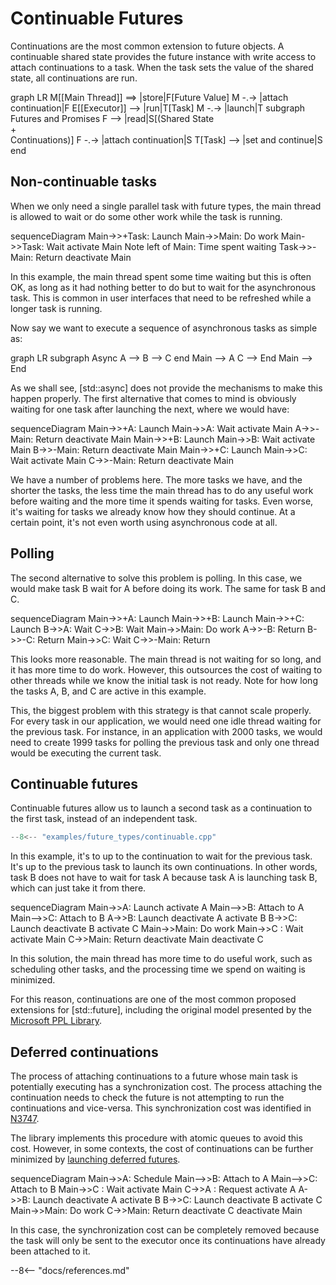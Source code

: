 # Continuable Futures

Continuations are the most common extension to future objects. A continuable shared state provides the future instance
with write access to attach continuations to a task. When the task sets the value of the shared state, all continuations
are run.

<div class="mermaid">
graph LR
M[[Main Thread]] ==> |store|F[Future Value]
M -.-> |attach continuation|F
E[[Executor]] --> |run|T[Task]
M -.-> |launch|T
subgraph Futures and Promises
F --> |read|S[(Shared State <br> + <br> Continuations)]
F -.-> |attach continuation|S
T[Task] --> |set and continue|S
end
</div>

## Non-continuable tasks

When we only need a single parallel task with future types, the main thread is allowed to wait or do
some other work while the task is running.

<div class="mermaid">
sequenceDiagram
    Main->>+Task: Launch
    Main->>Main: Do work
    Main->>Task: Wait
    activate Main
    Note left of Main: Time spent waiting
    Task->>-Main: Return
    deactivate Main
</div>

In this example, the main thread spent some time waiting but this is often OK, as long as it had nothing better
to do but to wait for the asynchronous task. This is common in user interfaces that need to be refreshed
while a longer task is running.

Now say we want to execute a sequence of asynchronous tasks as simple as:

<div class="mermaid">
graph LR
subgraph Async
A --> B --> C
end
Main --> A
C --> End
Main --> End
</div>

As we shall see, [std::async] does not provide the mechanisms to make this happen properly. The first alternative
that comes to mind is obviously waiting for one task after launching the next, where we would have:

<div class="mermaid">
sequenceDiagram
    Main->>+A: Launch
    Main->>A: Wait
    activate Main
    A->>-Main: Return
    deactivate Main
    Main->>+B: Launch
    Main->>B: Wait
    activate Main
    B->>-Main: Return
    deactivate Main
    Main->>+C: Launch
    Main->>C: Wait
    activate Main
    C->>-Main: Return
    deactivate Main
</div>

We have a number of problems here. The more tasks we have, and the shorter the tasks, the less time the main thread
has to do any useful work before waiting and the more time it spends waiting for tasks. Even worse, it's waiting for tasks
we already know how they should continue. At a certain point, it's not even worth using asynchronous code at all.

## Polling

The second alternative to solve this problem is polling. In this case, we would make task B wait for A before doing
its work. The same for task B and C.

<div class="mermaid">
sequenceDiagram
    Main->>+A: Launch
    Main->>+B: Launch
    Main->>+C: Launch
    B->>A: Wait
    C->>B: Wait
    Main->>Main: Do work
    A->>-B: Return
    B->>-C: Return
    Main->>C: Wait
    C->>-Main: Return
</div>

This looks more reasonable. The main thread is not waiting for so long, and it has more time to do work.
However, this outsources the cost of waiting to other threads while we know the initial task is not ready.
Note for how long the tasks A, B, and C are active in this example.

This, the biggest problem with this strategy is that cannot scale properly. For every task in our application,
we would need one idle thread waiting for the previous task. For instance, in an application with 2000 tasks,
we would need to create 1999 tasks for polling the previous task and only one thread would be executing the 
current task. 

## Continuable futures

Continuable futures allow us to launch a second task as a continuation to the first task, instead of an independent
task.
 
```cpp
--8<-- "examples/future_types/continuable.cpp"
```

In this example, it's to up to the continuation to wait for the previous task. It's up to the previous task
to launch its own continuations. In other words, task B does not have to wait for task A because task A is
launching task B, which can just take it from there.

<div class="mermaid">
sequenceDiagram
    Main->>A: Launch
    activate A
    Main-->>B: Attach to A
    Main-->>C: Attach to B
    A->>B: Launch
    deactivate A
    activate B
    B->>C: Launch
    deactivate B
    activate C
    Main->>Main: Do work
    Main->>C : Wait
    activate Main
    C->>Main: Return
    deactivate Main
    deactivate C
</div>

In this solution, the main thread has more time to do useful work, such as scheduling other tasks, and 
the processing time we spend on waiting is minimized. 

For this reason, continuations are one of the most common proposed extensions for [std::future], including
the original model presented by the [Microsoft PPL Library](https://docs.microsoft.com/en-us/cpp/parallel/concrt/parallel-patterns-library-ppl?redirectedfrom=MSDN&view=msvc-160).

## Deferred continuations

The process of attaching continuations to a future whose main task is potentially executing 
has a synchronization cost. The process attaching the continuation needs to check the future is not
attempting to run the continuations and vice-versa. This synchronization cost was identified
in [N3747](http://www.open-std.org/jtc1/sc22/wg21/docs/papers/2013/n3747.pdf).

The library implements this procedure with atomic queues to avoid this cost. However, in some contexts, 
the cost of continuations can be further minimized by [launching deferred futures](/futures/launching/).

<div class="mermaid">
sequenceDiagram
    Main->>A: Schedule
    Main-->>B: Attach to A
    Main-->>C: Attach to B
    Main->>C : Wait
    activate Main
    C->>A : Request
    activate A
    A->>B: Launch
    deactivate A
    activate B
    B->>C: Launch
    deactivate B
    activate C
    Main->>Main: Do work
    C->>Main: Return
    deactivate C
    deactivate Main
</div>

In this case, the synchronization cost can be completely removed because the task will
only be sent to the executor once its continuations have already been attached to it. 

--8<-- "docs/references.md"
